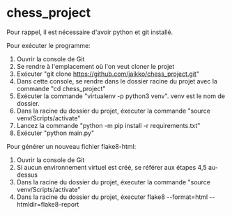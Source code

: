 # chess_project

Pour rappel, il est nécessaire d'avoir python et git installé.

Pour exécuter le programme:

1. Ouvrir la console de Git
2. Se rendre à l'emplacement où l'on veut cloner le projet
3. Exécuter "git clone https://github.com/jaikko/chess_project.git"
4. Dans cette console, se rendre dans le dossier racine du projet avec la commande "cd chess_project" 
5. Exécuter la commande "virtualenv -p python3 venv". venv est le nom de dossier.
6. Dans la racine du dossier du projet, éxecuter la commande "source venv/Scripts/activate"
7. Lancez la commande "python -m pip install -r requirements.txt"
8. Exécuter "python main.py"

Pour générer un nouveau fichier flake8-html:

1. Ouvrir la console de Git
2. Si aucun environnement virtuel est créé, se référer aux étapes 4,5 au-dessus
3. Dans la racine du dossier du projet, éxecuter la commande "source venv/Scripts/activate"
4. Dans la racine du dossier du projet, éxecuter flake8 --format=html --htmldir=flake8-report





